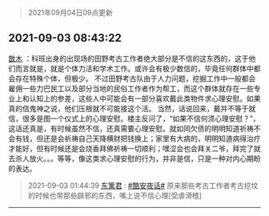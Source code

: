 > 2021年09月04日09点更新
<link rel="stylesheet" href="https://cdn.jsdelivr.net/gh/taotie6/sampleJSON@main/css/photo_show.css">


 ## 2021-09-03 08:43:22 

 [㪚木](https://www.coolapk.com/feed/29727812?shareKey=MmI1NjhiZmNlNjlkNjEzMmNjN2I~) ：科班出身的出现场的田野考古工作者绝大部分是不信的这东西的，这于他们而言就是，就是个体力活和学术工作。或许会有极少数信的，毕竟任何群体中都会存在特殊个体，但极少。
不过田野考古队由于人力问题，挖掘工作中一般都会雇佣一些力巴民工以及部分当地的民俗工作者作为帮工<!--break-->，而这个群体就存在一些专业上和认知上的参差，这些人中可能会有一部分喜欢戴此类物件求心理安慰。如果真的信鬼神之说，他们压根就不可能接这个活。
当然，话说回来，戴并不等于就信，很多是图一个仪式上的心理安慰。楼主反问了，“如果不信何须心理安慰？”，这话还真是，有时候虽然不信，还真需要心理安慰。就如同欠债的明明知道祈祷不会有钱，但还是会祈祷自己天降横财把钱换上；家里有大病的，明明知道病得治疗才能好，但有时候还是会烧香拜佛祈祷一切顺利；嘿涩会也会拜关二爷，拜完了就去杀人放火。。。等等，像这类求心理安慰的行为，并非是信，只是一种对内心期盼的表达。 

<div class="album">
</div>

> 2021-09-03 01:44:39 
> [东篱君](https://www.coolapk.com/feed/29725740?shareKey=ODUzOWJhYzA4MmMzNjEzMmNjN2I~) : <a class="feed-link-tag" href="/t/酷安夜话?type=0">#酷安夜话#</a> 原来那些考古工作者考古挖坟的时候也带那些辟邪的东西，嘴上说不信心理[受虐滑稽] 

 ------- 

